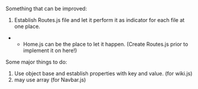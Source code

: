 Something that can be improved:
1. Establish Routes.js file and let it perform it as indicator for each file at one place.
- - Home.js can be the place to let it happen. (Create Routes.js prior to implement it on here!)

Some major things to do:
1. Use object base and establish properties with key and value. (for wiki.js)
2. may use array (for Navbar.js)